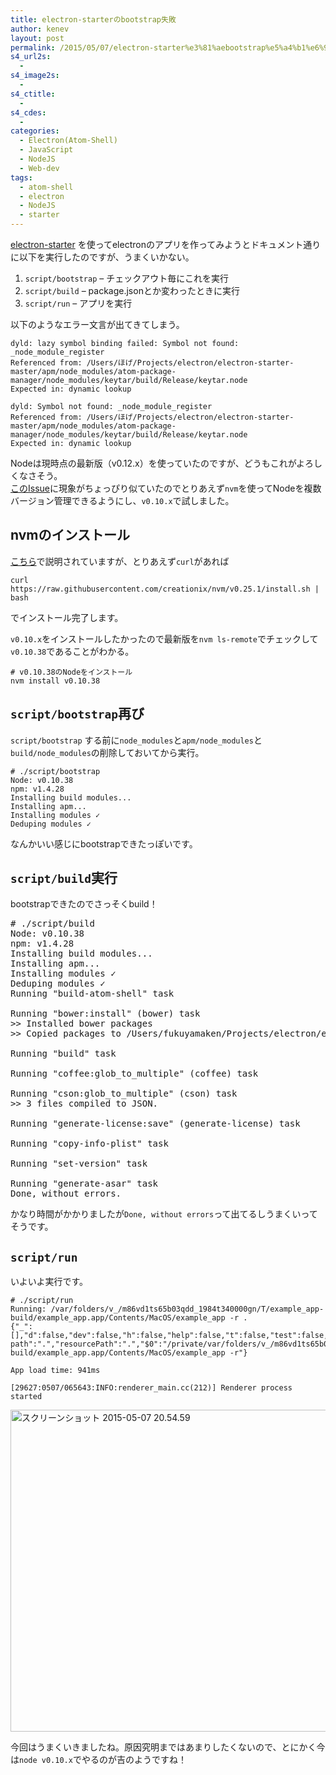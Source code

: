 ```yaml
---
title: electron-starterのbootstrap失敗
author: kenev
layout: post
permalink: /2015/05/07/electron-starter%e3%81%aebootstrap%e5%a4%b1%e6%95%97/
s4_url2s:
  - 
s4_image2s:
  - 
s4_ctitle:
  - 
s4_cdes:
  - 
categories:
  - Electron(Atom-Shell)
  - JavaScript
  - NodeJS
  - Web-dev
tags:
  - atom-shell
  - electron
  - NodeJS
  - starter
---
```

[electron-starter][1] を使ってelectronのアプリを作ってみようとドキュメント通りに以下を実行したのですが、うまくいかない。

  1. `script/bootstrap` &#8211; チェックアウト毎にこれを実行
  2. `script/build` &#8211; package.jsonとか変わったときに実行
  3. `script/run` &#8211; アプリを実行

以下のようなエラー文言が出てきてしまう。

<pre><code class="bash">dyld: lazy symbol binding failed: Symbol not found: _node_module_register
Referenced from: /Users/ほげ/Projects/electron/electron-starter-master/apm/node_modules/atom-package-manager/node_modules/keytar/build/Release/keytar.node
Expected in: dynamic lookup

dyld: Symbol not found: _node_module_register
Referenced from: /Users/ほげ/Projects/electron/electron-starter-master/apm/node_modules/atom-package-manager/node_modules/keytar/build/Release/keytar.node
Expected in: dynamic lookup
</code></pre>

Nodeは現時点の最新版（v0.12.x）を使っていたのですが、どうもこれがよろしくなさそう。  
[このIssue][2]に現象がちょっぴり似ていたのでとりあえず`nvm`を使ってNodeを複数バージョン管理できるようにし、`v0.10.x`で試しました。

## nvmのインストール

[こちら][3]で説明されていますが、とりあえず`curl`があれば

<pre><code class="bash">curl https://raw.githubusercontent.com/creationix/nvm/v0.25.1/install.sh | bash
</code></pre>

でインストール完了します。

`v0.10.x`をインストールしたかったので最新版を`nvm ls-remote`でチェックして`v0.10.38`であることがわかる。

<pre><code class="bash"># v0.10.38のNodeをインストール
nvm install v0.10.38
</code></pre>

## `script/bootstrap`再び

`script/bootstrap` する前に`node_modules`と`apm/node_modules`と`build/node_modules`の削除しておいてから実行。

<pre><code class="bash"># ./script/bootstrap
Node: v0.10.38
npm: v1.4.28
Installing build modules...
Installing apm...
Installing modules ✓
Deduping modules ✓
</code></pre>

なんかいい感じにbootstrapできたっぽいです。

## `script/build`実行

bootstrapできたのでさっそくbuild！

<pre class="lang:default decode:true"># ./script/build
Node: v0.10.38
npm: v1.4.28
Installing build modules...
Installing apm...
Installing modules ✓
Deduping modules ✓
Running "build-atom-shell" task

Running "bower:install" (bower) task
>&gt; Installed bower packages
>&gt; Copied packages to /Users/fukuyamaken/Projects/electron/electron-starter-master/static/components

Running "build" task

Running "coffee:glob_to_multiple" (coffee) task

Running "cson:glob_to_multiple" (cson) task
>&gt; 3 files compiled to JSON.

Running "generate-license:save" (generate-license) task

Running "copy-info-plist" task

Running "set-version" task

Running "generate-asar" task
Done, without errors.</pre>

かなり時間がかかりましたが`Done, without errors`って出てるしうまくいってそうです。

## `script/run`

いよいよ実行です。

<pre><code class="bash"># ./script/run
Running: /var/folders/v_/m86vd1ts65b03qdd_1984t340000gn/T/example_app-build/example_app.app/Contents/MacOS/example_app -r .
{"_":[],"d":false,"dev":false,"h":false,"help":false,"t":false,"test":false,"v":false,"version":false,"r":".","resource-path":".","resourcePath":".","$0":"/private/var/folders/v_/m86vd1ts65b03qdd_1984t340000gn/T/example_app-build/example_app.app/Contents/MacOS/example_app -r"}

App load time: 941ms

[29627:0507/065643:INFO:renderer_main.cc(212)] Renderer process started
</code></pre>

[<img class="alignnone size-large wp-image-354" src="http://kenev.net/wp-content/uploads/2015/05/3d563c34f06f938a56090af61a3b5a3c-1024x799.png" alt="スクリーンショット 2015-05-07 20.54.59" width="660" height="515" />][4]

今回はうまくいきましたね。原因究明まではあまりしたくないので、とにかく今は`node v0.10.x`でやるのが吉のようですね！

 [1]: https://github.com/atom/electron-starter
 [2]: https://github.com/atom/electron-starter/issues/51
 [3]: https://github.com/creationix/nvm
 [4]: http://kenev.net/wp-content/uploads/2015/05/3d563c34f06f938a56090af61a3b5a3c.png
